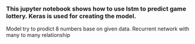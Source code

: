 ### This jupyter notebook shows how to use lstm to predict game lottery. Keras is used for creating the model.

Model try to prodict 8 numbers base on given data. Recurrent network with many to many relationship
